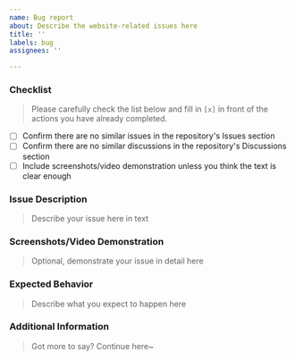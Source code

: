 ```yaml
---
name: Bug report
about: Describe the website-related issues here
title: ''
labels: bug
assignees: ''

---
```


### Checklist

> Please carefully check the list below and fill in `[x]` in front of the actions you have already completed.

- [ ] Confirm there are no similar issues in the repository's Issues section
- [ ] Confirm there are no similar discussions in the repository's Discussions section
- [ ] Include screenshots/video demonstration unless you think the text is clear enough

### Issue Description

> Describe your issue here in text

### Screenshots/Video Demonstration

> Optional, demonstrate your issue in detail here

### Expected Behavior

> Describe what you expect to happen here

### Additional Information

> Got more to say? Continue here~
